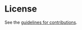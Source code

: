 # License

See the
[guidelines for contributions](https://github.com/thomas-fossati/draft-wof-acme-attestation/blob/main/CONTRIBUTING.md).
